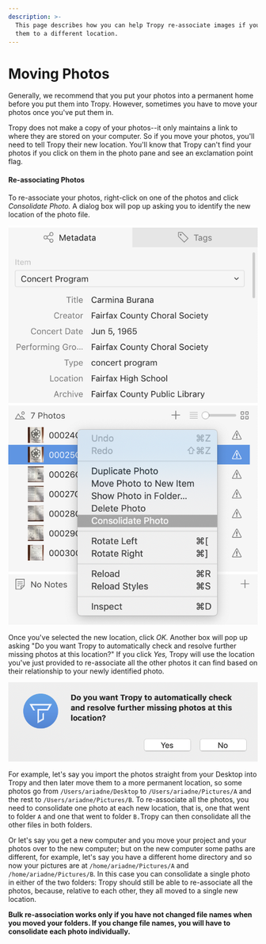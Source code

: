 ```yaml
---
description: >-
  This page describes how you can help Tropy re-associate images if you move
  them to a different location.
---
```


# Moving Photos

Generally, we recommend that you put your photos into a permanent home before you put them into Tropy. However, sometimes you have to move your photos once you've put them in. 

Tropy does not make a copy of your photos--it only maintains a link to where they are stored on your computer. So if you move your photos, you'll need to tell Tropy their new location. You'll know that Tropy can't find your photos if you click on them in the photo pane and see an exclamation point flag. 

#### Re-associating Photos

To re-associate your photos, right-click on one of the photos and click _Consolidate Photo._ A dialog box will pop up asking you to identify the new location of the photo file. 

![Right-click on the photo name and select Consolidate Photo.](../.gitbook/assets/consolidation-box.png)

Once you've selected the new location, click _OK._ Another box will pop up asking "Do you want Tropy to automatically check and resolve further missing photos at this location?" If you click _Yes,_ Tropy will use the location you've just provided to re-associate all the other photos it can find based on their relationship to your newly identified photo. 

![The dialog box asks whether you want Tropy to look for your other photos as well.](../.gitbook/assets/auto-consolidation-check%20%281%29.png)



For example, let's say you import the photos straight from your Desktop into Tropy and then later move them to a more permanent location, so some photos go from `/Users/ariadne/Desktop` to `/Users/ariadne/Pictures/A` and the rest to `/Users/ariadne/Pictures/B`. To re-associate all the photos, you need to consolidate one photo at each new location, that is, one that went to folder `A` and one that went to folder `B.`Tropy can then consolidate all the other files in both folders.

Or let's say you get a new computer and you move your project and your photos over to the new computer; but on the new computer some paths are different, for example, let's say you have a different home directory and so now your pictures are at `/home/ariadne/Pictures/A` and `/home/ariadne/Pictures/B`. In this case you can consolidate a single photo in either of the two folders: Tropy should still be able to re-associate all the photos, because, relative to each other, they all moved to a single new location.

**Bulk re-association works only if you have not changed file names when you moved your folders. If you change file names, you will have to consolidate each photo individually.**

